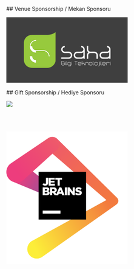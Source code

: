 ## Venue Sponsorship / Mekan Sponsoru 

<a href="https://www.sahabt.com/">
    <img src="images/sahabt.jpg" width="320">
</a>

<br>

## Gift Sponsorship / Hediye Sponsoru

<a href="http://www.oreilly.com/pub/cpc/150311">
  <img src="http://www.oreilly.com/partner_file/ORM_logo_box75_hex.jpg" />
</a>

</br></br>

<a href="https://www.jetbrains.com/">
  <img src="images/jetbrains.png" width="320">
</a>


